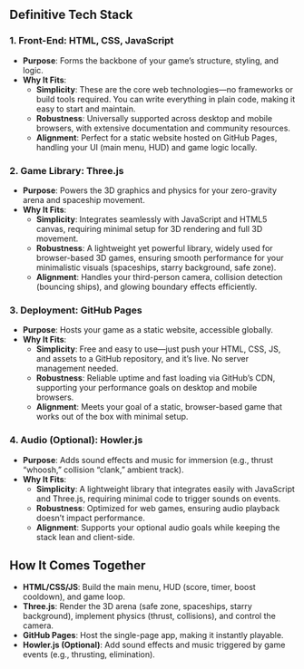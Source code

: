 ## Definitive Tech Stack

### 1. Front-End: **HTML, CSS, JavaScript**
- **Purpose**: Forms the backbone of your game’s structure, styling, and logic.
- **Why It Fits**:
  - **Simplicity**: These are the core web technologies—no frameworks or build tools required. You can write everything in plain code, making it easy to start and maintain.
  - **Robustness**: Universally supported across desktop and mobile browsers, with extensive documentation and community resources.
  - **Alignment**: Perfect for a static website hosted on GitHub Pages, handling your UI (main menu, HUD) and game logic locally.

### 2. Game Library: **Three.js**
- **Purpose**: Powers the 3D graphics and physics for your zero-gravity arena and spaceship movement.
- **Why It Fits**:
  - **Simplicity**: Integrates seamlessly with JavaScript and HTML5 canvas, requiring minimal setup for 3D rendering and full 3D movement.
  - **Robustness**: A lightweight yet powerful library, widely used for browser-based 3D games, ensuring smooth performance for your minimalistic visuals (spaceships, starry background, safe zone).
  - **Alignment**: Handles your third-person camera, collision detection (bouncing ships), and glowing boundary effects efficiently.

### 3. Deployment: **GitHub Pages**
- **Purpose**: Hosts your game as a static website, accessible globally.
- **Why It Fits**:
  - **Simplicity**: Free and easy to use—just push your HTML, CSS, JS, and assets to a GitHub repository, and it’s live. No server management needed.
  - **Robustness**: Reliable uptime and fast loading via GitHub’s CDN, supporting your performance goals on desktop and mobile browsers.
  - **Alignment**: Meets your goal of a static, browser-based game that works out of the box with minimal setup.

### 4. Audio (Optional): **Howler.js**
- **Purpose**: Adds sound effects and music for immersion (e.g., thrust “whoosh,” collision “clank,” ambient track).
- **Why It Fits**:
  - **Simplicity**: A lightweight library that integrates easily with JavaScript and Three.js, requiring minimal code to trigger sounds on events.
  - **Robustness**: Optimized for web games, ensuring audio playback doesn’t impact performance.
  - **Alignment**: Supports your optional audio goals while keeping the stack lean and client-side.

## How It Comes Together
- **HTML/CSS/JS**: Build the main menu, HUD (score, timer, boost cooldown), and game loop.
- **Three.js**: Render the 3D arena (safe zone, spaceships, starry background), implement physics (thrust, collisions), and control the camera.
- **GitHub Pages**: Host the single-page app, making it instantly playable.
- **Howler.js (Optional)**: Add sound effects and music triggered by game events (e.g., thrusting, elimination).

